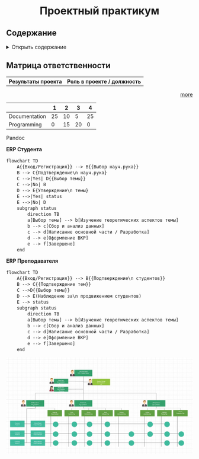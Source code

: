 <h1 align="center">Проектный практикум</h1>

## Содержание

<details>
<summary>Открыть содержание</summary>

-   [Матрица ответственности](#Матрица-ответственности)
-   [Examples](#examples)
-   [Release](#release)
-   [Related projects](#related-projects)
-   [Contributors](#contributors---)
-   [Security and safe diagrams](#security-and-safe-diagrams)
-   [Reporting vulnerabilities](#reporting-vulnerabilities)
-   [Appreciation](#appreciation)

</details>

## Матрица ответственности

<table>
    <tr>
        <th>Результаты проекта</th>
        <th>Роль в проекте / должность</th>
    </tr>
    <tr>
    </tr>
</table>

<p align="right">
<a href="./ResponsibilityMatrix.md">more</a>
</p>

|               | 1   | 2   | 3   | 4   |
| ------------- | --- | --- | --- | --- |
| Documentation | 25  | 10  | 5   | 25  |
| Programming   | 0   | 15  | 20  | 0   |

Pandoc

**ERP Студента**

```mermaid
flowchart TD
    A{{Вход/Регистрация}} --> B{{Выбор науч.рука}}
    B --> C{Подтверждение\n науч.рука}
    C -->|Yes| D{{Выбор темы}}
    C -->|No| B
    D --> E{Утверждение\n темы}
    E -->|Yes| status
    E -->|No| D
    subgraph status
        direction TB
        a[Выбор темы] --> b[Изучение теоретических аспектов темы]
        b --> c[Сбор и анализ данных]
        c --> d[Написание основной части / Разработка]
        d --> e[Оформление ВКР]
        e --> f[Завершено]
    end
```

**ERP Преподавателя**

```mermaid
flowchart TD
    A{{Вход/Регистрация}} --> B{{Подтверждение\n студентов}}
    B --> C{{Подтверждение тем}}
    C -->D{{Выбор темы}}
    D --> E(Наблюдение за\n продвижением студентов)
    E --> status
    subgraph status
        direction TB
        a[Выбор темы] --> b[Изучение теоретических аспектов темы]
        b --> c[Сбор и анализ данных]
        c --> d[Написание основной части / Разработка]
        d --> e[Оформление ВКР]
        e --> f[Завершено]
    end
```

![](tfwzqvpD6W16jVC_ezWZQsK3baTgH5gZbeDE3_n1QLDbCQ92tmdm7SL0_7cyHBjsHcXsZYx3WoTY1MgMzxBryDZhdraBXPbhYsX3k6bf37T82Gdy0QSAmmBQVWAjZMzEvOLBUfvz)
